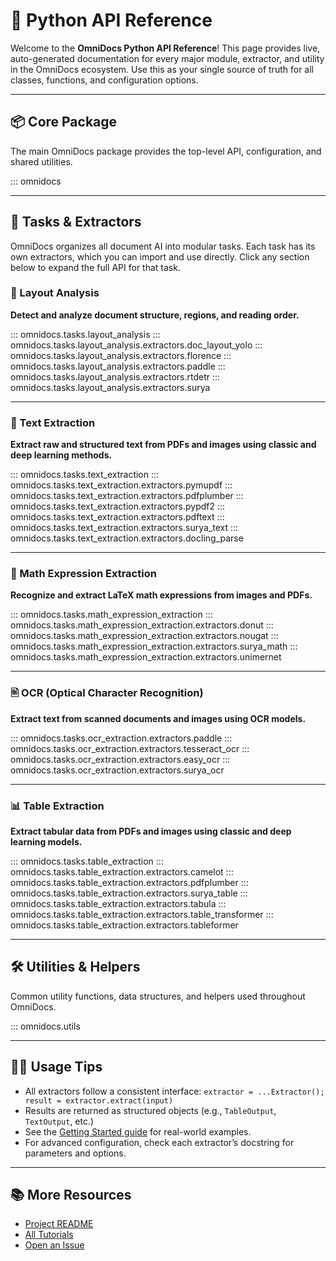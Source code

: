 # 🐍 Python API Reference

Welcome to the **OmniDocs Python API Reference**! This page provides live, auto-generated documentation for every major module, extractor, and utility in the OmniDocs ecosystem. Use this as your single source of truth for all classes, functions, and configuration options.

---

## 📦 Core Package

The main OmniDocs package provides the top-level API, configuration, and shared utilities.

::: omnidocs

---

## 🧩 Tasks & Extractors

OmniDocs organizes all document AI into modular tasks. Each task has its own extractors, which you can import and use directly. Click any section below to expand the full API for that task.

### 📐 Layout Analysis

**Detect and analyze document structure, regions, and reading order.**

::: omnidocs.tasks.layout_analysis
::: omnidocs.tasks.layout_analysis.extractors.doc_layout_yolo
::: omnidocs.tasks.layout_analysis.extractors.florence
::: omnidocs.tasks.layout_analysis.extractors.paddle
::: omnidocs.tasks.layout_analysis.extractors.rtdetr
::: omnidocs.tasks.layout_analysis.extractors.surya

---

### 📝 Text Extraction

**Extract raw and structured text from PDFs and images using classic and deep learning methods.**

::: omnidocs.tasks.text_extraction
::: omnidocs.tasks.text_extraction.extractors.pymupdf
::: omnidocs.tasks.text_extraction.extractors.pdfplumber
::: omnidocs.tasks.text_extraction.extractors.pypdf2
::: omnidocs.tasks.text_extraction.extractors.pdftext
::: omnidocs.tasks.text_extraction.extractors.surya_text
::: omnidocs.tasks.text_extraction.extractors.docling_parse

---

### 🔢 Math Expression Extraction

**Recognize and extract LaTeX math expressions from images and PDFs.**

::: omnidocs.tasks.math_expression_extraction
::: omnidocs.tasks.math_expression_extraction.extractors.donut
::: omnidocs.tasks.math_expression_extraction.extractors.nougat
::: omnidocs.tasks.math_expression_extraction.extractors.surya_math
::: omnidocs.tasks.math_expression_extraction.extractors.unimernet

---

### 🖹 OCR (Optical Character Recognition)

**Extract text from scanned documents and images using OCR models.**

<!-- ::: omnidocs.tasks.ocr -->
::: omnidocs.tasks.ocr_extraction.extractors.paddle
::: omnidocs.tasks.ocr_extraction.extractors.tesseract_ocr
::: omnidocs.tasks.ocr_extraction.extractors.easy_ocr
::: omnidocs.tasks.ocr_extraction.extractors.surya_ocr

---

### 📊 Table Extraction

**Extract tabular data from PDFs and images using classic and deep learning models.**

::: omnidocs.tasks.table_extraction
::: omnidocs.tasks.table_extraction.extractors.camelot
::: omnidocs.tasks.table_extraction.extractors.pdfplumber
::: omnidocs.tasks.table_extraction.extractors.surya_table
::: omnidocs.tasks.table_extraction.extractors.tabula
::: omnidocs.tasks.table_extraction.extractors.table_transformer
::: omnidocs.tasks.table_extraction.extractors.tableformer

---

## 🛠️ Utilities & Helpers

Common utility functions, data structures, and helpers used throughout OmniDocs.

::: omnidocs.utils

---

## 🧑‍💻 Usage Tips

- All extractors follow a consistent interface: `extractor = ...Extractor(); result = extractor.extract(input)`
- Results are returned as structured objects (e.g., `TableOutput`, `TextOutput`, etc.)
- See the [Getting Started guide](../getting_started/getting_started.md) for real-world examples.
- For advanced configuration, check each extractor’s docstring for parameters and options.

---

## 📚 More Resources

- [Project README](../../README.md)
- [All Tutorials](../getting_started/)
- [Open an Issue](https://github.com/adithya-s-k/OmniDocs/issues)

